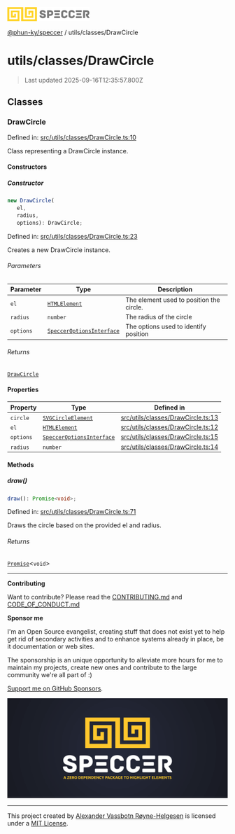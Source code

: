 <div><img alt="SPECCER logo" src="https://raw.githubusercontent.com/phun-ky/speccer/main/public/logo-speccer-horizontal-colored-package.svg?raw=true" style="max-height:32px;"/></div>

[@phun-ky/speccer](../../README.md) / utils/classes/DrawCircle

# utils/classes/DrawCircle

> Last updated 2025-09-16T12:35:57.800Z

## Classes

### DrawCircle

Defined in:
[src/utils/classes/DrawCircle.ts:10](https://github.com/phun-ky/speccer/blob/main/src/utils/classes/DrawCircle.ts#L10)

Class representing a DrawCircle instance.

#### Constructors

##### Constructor

```ts
new DrawCircle(
   el,
   radius,
   options): DrawCircle;
```

Defined in:
[src/utils/classes/DrawCircle.ts:23](https://github.com/phun-ky/speccer/blob/main/src/utils/classes/DrawCircle.ts#L23)

Creates a new DrawCircle instance.

###### Parameters

| Parameter | Type                                                                        | Description                              |
| --------- | --------------------------------------------------------------------------- | ---------------------------------------- |
| `el`      | [`HTMLElement`](https://developer.mozilla.org/docs/Web/API/HTMLElement)     | The element used to position the circle. |
| `radius`  | `number`                                                                    | The radius of the circle                 |
| `options` | [`SpeccerOptionsInterface`](../../types/speccer.md#specceroptionsinterface) | The options used to identify position    |

###### Returns

[`DrawCircle`](#drawcircle)

#### Properties

| Property                       | Type                                                                              | Defined in                                                                                                             |
| ------------------------------ | --------------------------------------------------------------------------------- | ---------------------------------------------------------------------------------------------------------------------- |
| <a id="circle"></a> `circle`   | [`SVGCircleElement`](https://developer.mozilla.org/docs/Web/API/SVGCircleElement) | [src/utils/classes/DrawCircle.ts:13](https://github.com/phun-ky/speccer/blob/main/src/utils/classes/DrawCircle.ts#L13) |
| <a id="el"></a> `el`           | [`HTMLElement`](https://developer.mozilla.org/docs/Web/API/HTMLElement)           | [src/utils/classes/DrawCircle.ts:12](https://github.com/phun-ky/speccer/blob/main/src/utils/classes/DrawCircle.ts#L12) |
| <a id="options"></a> `options` | [`SpeccerOptionsInterface`](../../types/speccer.md#specceroptionsinterface)       | [src/utils/classes/DrawCircle.ts:15](https://github.com/phun-ky/speccer/blob/main/src/utils/classes/DrawCircle.ts#L15) |
| <a id="radius"></a> `radius`   | `number`                                                                          | [src/utils/classes/DrawCircle.ts:14](https://github.com/phun-ky/speccer/blob/main/src/utils/classes/DrawCircle.ts#L14) |

#### Methods

##### draw()

```ts
draw(): Promise<void>;
```

Defined in:
[src/utils/classes/DrawCircle.ts:71](https://github.com/phun-ky/speccer/blob/main/src/utils/classes/DrawCircle.ts#L71)

Draws the circle based on the provided el and radius.

###### Returns

[`Promise`](https://developer.mozilla.org/docs/Web/JavaScript/Reference/Global_Objects/Promise)<`void`>

---

**Contributing**

Want to contribute? Please read the
[CONTRIBUTING.md](https://github.com/phun-ky/speccer/blob/main/CONTRIBUTING.md)
and
[CODE_OF_CONDUCT.md](https://github.com/phun-ky/speccer/blob/main/CODE_OF_CONDUCT.md)

**Sponsor me**

I'm an Open Source evangelist, creating stuff that does not exist yet to help
get rid of secondary activities and to enhance systems already in place, be it
documentation or web sites.

The sponsorship is an unique opportunity to alleviate more hours for me to
maintain my projects, create new ones and contribute to the large community
we're all part of :)

[Support me on GitHub Sponsors](https://github.com/sponsors/phun-ky).

![Speccer banner, with logo and slogan: A zero dependency package to annotate or highlight elements](https://github.com/phun-ky/speccer/blob/main/public/speccer-banner.png?raw=true)

---

This project created by [Alexander Vassbotn Røyne-Helgesen](http://phun-ky.net)
is licensed under a [MIT License](https://choosealicense.com/licenses/mit/).
